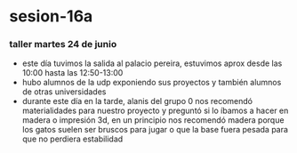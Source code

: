 # sesion-16a
### taller martes 24 de junio

- este día tuvimos la salida al palacio pereira, estuvimos aprox desde las 10:00 hasta las 12:50-13:00
- hubo alumnos de la udp exponiendo sus proyectos y también alumnos de otras universidades
- durante este día en la tarde, alanis del grupo 0 nos recomendó materialidades para nuestro proyecto y preguntó si lo íbamos a hacer en madera o impresión 3d, en un principio nos recomendó madera porque los gatos suelen ser bruscos para jugar o que la base fuera pesada para que no perdiera estabilidad
